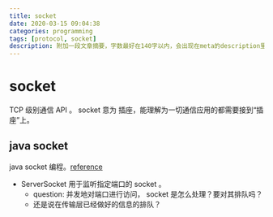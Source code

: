 ```yaml
---
title: socket
date: 2020-03-15 09:04:38
categories: programming
tags: [protocol, socket]
description: 附加一段文章摘要，字数最好在140字以内，会出现在meta的description里面
---
```


# socket

TCP 级别通信 API 。 socket 意为 插座，能理解为一切通信应用的都需要接到“插座”上。

## java socket

java socket 编程。[reference](https://cs.lmu.edu/~ray/notes/javanetexamples/#date)

- ServerSocket 用于监听指定端口的 socket 。
    - question: 并发地对端口进行访问， socket 是怎么处理？要对其排队吗？
    - 还是说在传输层已经做好的信息的排队？

```java

```
